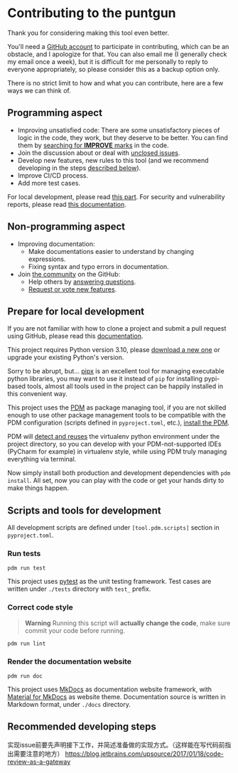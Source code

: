 # Contributing to the puntgun

Thank you for considering making this tool even better.

You'll need a [GitHub account](https://github.com/) to participate in contributing,
which can be an obstacle, and I apologize for that.
You can also email me (I generally check my email once a week),
but it is difficult for me personally to reply to everyone appropriately,
so please consider this as a backup option only.

There is no strict limit to how and what you can contribute, here are a few ways we can think of.

## Programming aspect

* Improving unsatisfied code: There are some unsatisfactory pieces of logic in the code, they work, but they deserve to be better.
  You can find them by [searching for **IMPROVE** marks](https://github.com/search?q=%22IMPROVE%22+repo%3Aboholder%2Fpuntgun+in%3Afile&type=code)
  in the code.
* Join the discussion about or deal with [unclosed issues](https://github.com/boholder/puntgun/issues).
* Develop new features, new rules to this tool (and we recommend developing in the steps [described below](#recommended-developing-steps)).
* Improve CI/CD process.
* Add more test cases.

For local development, please read [this part](#prepare-for-local-development).
For security and vulnerability reports, please read [this documentation](https://github.com/boholder/puntgun/security/policy).

## Non-programming aspect

* Improving documentation:
    * Make documentations easier to understand by changing expressions.
    * Fixing syntax and typo errors in documentation.
* Join [the community](https://github.com/boholder/puntgun/discussions) on the GitHub:
    * Help others by [answering questions](https://github.com/boholder/puntgun/discussions/categories/q-a).
    * [Request or vote new features](https://github.com/boholder/puntgun/discussions/categories/feature-requests).

## Prepare for local development

If you are not familiar with how to clone a project and submit a pull request using GitHub,
please read this [documentation](https://docs.github.com/en/get-started/quickstart/contributing-to-projects).

This project requires Python version 3.10,
please [download a new one](https://www.python.org/downloads/) or upgrade your existing Python's version.

Sorry to be abrupt, but... [pipx](https://github.com/pypa/pipx) is an excellent tool for managing executable python libraries,
you may want to use it instead of `pip` for installing pypi-based tools,
almost all tools used in the project can be happily installed in this convenient way.

This project uses the [PDM](https://pdm.fming.dev/latest/) as package managing tool,
if you are not skilled enough to use other package management tools to
be compatible with the PDM configuration (scripts defined in `pyproject.toml`, etc.),
[install the PDM](https://pdm.fming.dev/latest/#recommended-installation-method).

PDM will [detect and reuses](https://pdm.fming.dev/latest/usage/venv/) the virtualenv python environment under the project directory,
so you can develop with your PDM-not-supported IDEs (PyCharm for example) in virtualenv style,
while using PDM truly managing everything via terminal.

Now simply install both production and development dependencies with `pdm install`.
All set, now you can play with the code or get your hands dirty to make things happen.

## Scripts and tools for development

All development scripts are defined under `[tool.pdm.scripts]` section in `pyproject.toml`.

### Run tests

```shell
pdm run test
```

This project uses [pytest](https://docs.pytest.org/en/7.1.x/) as the unit testing framework.
Test cases are written under `./tests` directory with `test_` prefix.

### Correct code style

> **Warning**
> Running this script will **actually change the code**, make sure commit your code before running.

```shell
pdm run lint
```

### Render the documentation website

```shell
pdm run doc
```

This project uses [MkDocs](https://www.mkdocs.org/getting-started/) as documentation website framework,
with [Material for MkDocs](https://squidfunk.github.io/mkdocs-material/getting-started/#getting-started) as website theme.
Documentation source is written in Markdown format, under `./docs` directory.

## Recommended developing steps

实现issue前要先声明接下工作，并简述准备做的实现方式。（这样能在写代码前指出需要注意的地方）
https://blog.jetbrains.com/upsource/2017/01/18/code-review-as-a-gateway